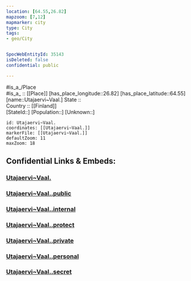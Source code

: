```yaml
---
location: [64.55,26.82] 
mapzoom: [7,12] 
mapmarker: city 
type: City
tags:
- geo/City


SpocWebEntityId: 35143
isDeleted: false
confidential: public

---
```

#is_a_/Place  
#is_a_ :: [[Place]] 
[has_place_longitude::26.82] 
[has_place_latitude::64.55] 
[name::Utajaervi~Vaal.] 
State ::  
Country :: [[Finland]]  
[StateId::] 
[Population::] 
[Unknown::] 


```leaflet
id: Utajaervi~Vaal.
coordinates: [[Utajaervi~Vaal.]] 
markerFile: [[Utajaervi~Vaal.]] 
defaultZoom: 11 
maxZoom: 18
```


## Confidential Links & Embeds: 

### [Utajaervi~Vaal.](/_Standards/Earth/Continent/Europe/Europe~North/Finland/Provinces~Finland/Oulu/counties~Oulu/Kainuu/City/Utajaervi~Vaal..md) 

### [Utajaervi~Vaal..public](/_public/Earth/Continent/Europe/Europe~North/Finland/Provinces~Finland/Oulu/counties~Oulu/Kainuu/City/Utajaervi~Vaal..public.md) 

### [Utajaervi~Vaal..internal](/_internal/Earth/Continent/Europe/Europe~North/Finland/Provinces~Finland/Oulu/counties~Oulu/Kainuu/City/Utajaervi~Vaal..internal.md) 

### [Utajaervi~Vaal..protect](/_protect/Earth/Continent/Europe/Europe~North/Finland/Provinces~Finland/Oulu/counties~Oulu/Kainuu/City/Utajaervi~Vaal..protect.md) 

### [Utajaervi~Vaal..private](/_private/Earth/Continent/Europe/Europe~North/Finland/Provinces~Finland/Oulu/counties~Oulu/Kainuu/City/Utajaervi~Vaal..private.md) 

### [Utajaervi~Vaal..personal](/_personal/Earth/Continent/Europe/Europe~North/Finland/Provinces~Finland/Oulu/counties~Oulu/Kainuu/City/Utajaervi~Vaal..personal.md) 

### [Utajaervi~Vaal..secret](/_secret/Earth/Continent/Europe/Europe~North/Finland/Provinces~Finland/Oulu/counties~Oulu/Kainuu/City/Utajaervi~Vaal..secret.md)

